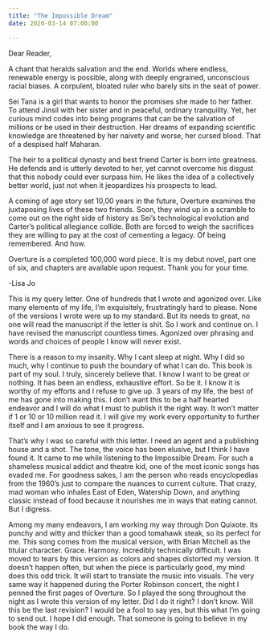 ```yaml
---
title: "The Impossible Dream"
date: 2020-03-14 07:00:00

---
```


Dear Reader,

A chant that heralds salvation and the end. Worlds where endless, renewable energy is possible, along with deeply engrained, unconscious racial biases. A corpulent, bloated ruler who barely sits in the seat of power.

Sei Tana is a girl that wants to honor the promises she made to her father. To attend Jinsil with her sister and in peaceful, ordinary tranquility. Yet, her curious mind codes into being programs that can be the salvation of millions or be used in their destruction. Her dreams of expanding scientific knowledge are threatened by her naivety and worse, her cursed blood. That of a despised half Maharan.

The heir to a political dynasty and best friend Carter is born into greatness. He defends and is utterly devoted to her, yet cannot overcome his disgust that this nobody could ever surpass him. He likes the idea of a collectively better world, just not when it jeopardizes his prospects to lead.

A coming of age story set 10,00 years in the future, Overture examines the juxtaposing lives of these two friends. Soon, they wind up in a scramble to come out on the right side of history as Sei’s technological evolution and Carter’s political allegiance collide.  Both are forced to weigh the sacrifices they are willing to pay at the cost of cementing a legacy. Of being remembered. And how.

Overture is a completed 100,000 word piece. It is my debut novel, part one of six, and chapters are available upon request. Thank you for your time.

-Lisa Jo

This is my query letter. One of hundreds that I wrote and agonized over. Like many elements of my life, I’m exquisitely, frustratingly hard to please. None of the versions I wrote were up to my standard.   But its needs to great, no one will read the manuscript if the letter is shit. So I work and continue on. I have revised the manuscript countless times. Agonized over phrasing and words and choices of people I know will never exist.

There is a reason to my insanity. Why I cant sleep at night. Why I did so much, why I continue to push the boundary of what I can do. This book is part of  my soul. I truly, sincerely believe that. I know I want to be great or nothing. It has been an endless, exhaustive effort. So be it. I know it is worthy of my efforts and I refuse to give up. 3 years of my life, the best of me has gone into making this. I don’t want this to be a half hearted endeavor and I will do what I must to publish it the right way. It won’t matter if 1 or 10 or 10 million read it. I will give my work every opportunity to further itself and I am anxious to see it progress.

That’s why I was so careful with this letter. I need an agent and a publishing house and a shot. The tone, the voice has been elusive, but I think I have found it. It came to me while listening to the Impossible Dream.  For such a shameless musical addict and theatre kid, one of the most iconic songs has evaded me. For goodness sakes, I am the person who reads encyclopedias from the 1960’s just to compare the nuances to current culture. That crazy, mad woman who inhales East of Eden, Watership Down, and anything classic instead of food because it nourishes me in ways that eating cannot. But I digress.

 Among my many endeavors, I am working my way through Don Quixote. Its punchy and witty and thicker than a good tomahawk steak, so its perfect for me. This song comes from the musical version, with Brian Mitchell as the titular character. Grace. Harmony. Incredibly technically difficult. I was moved to tears by this version as colors and shapes distorted my version.  It doesn’t happen often, but when the piece is particularly good, my mind does this odd trick. It will start to translate the music into visuals. The very same way it happened during the Porter Robinson concert, the night I penned the first pages of Overture. So I played the song throughout the night as I wrote this version of my letter. Did I do it right? I don’t know. Will this be the last revision? I would be a fool to say yes, but this what I’m going to send out. I hope I did enough. That someone is going to believe in my book the way I do.
